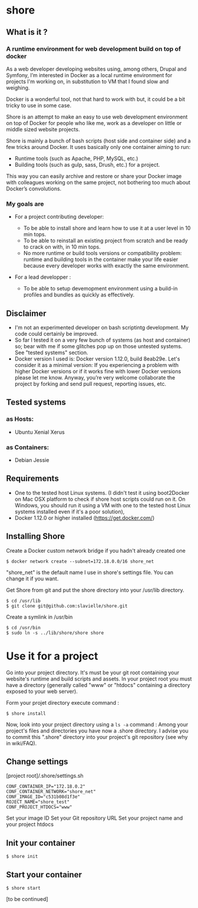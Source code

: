 # shore

## What is it ?

### A runtime environment for web development build on top of docker

As a web developer developing websites using, among others, Drupal and Symfony, I’m interested in Docker as a local runtime environment for projects I'm working on, in substitution to VM that I found slow and weighing.

Docker is a wonderful tool, not that hard to work with but, it could be a bit tricky to use in some case.

Shore is an attempt to make an easy to use web development environment on top of Docker for people who like me, work as a developer on little or middle sized website projects.

Shore is mainly a bunch of bash scripts (host side and container side) and a few tricks around Docker. It uses basically only one container aiming to run: 
  - Runtime tools (such as Apache, PHP, MySQL, etc.) 
  - Building tools (such as gulp, sass, Drush, etc.) for a project. 

This way you can easily archive and restore or share your Docker image with colleagues working on the same project, not bothering too much about Docker’s convolutions.

### My goals are
* For a project contributing developer: 
  - To be able to install shore and learn how to use it at a user level in 10 min tops.
  - To be able to reinstall an existing project from scratch and be ready to crack on with, in 10 min tops.
  - No more runtime or build tools versions or compatibility problem: runtime and building tools in the container make your life easier because every developer works with exactly the same environment.

* For a lead developper : 
  - To be able to setup devemopment environment using a build-in profiles and bundles as quickly as effectively.

## Disclaimer
* I'm not an experimented developer on bash scriptintg development. My code could certainly be improved. 
* So far I tested it on a very few bunch of systems (as host and container) so; bear with me if some glitches pop up on those untested systems. See "tested systems" section.
* Docker version I used is: Docker version 1.12.0, build 8eab29e. Let's consider it as a minimal version: If you experiencing a problem with higher Docker versions or if it works fine with lower Docker versions please let me know.
Anyway, you’re very welcome collaborate the project by forking and send pull request, reporting issues, etc.

## Tested systems
### as Hosts:
* Ubuntu Xenial Xerus

### as Containers:
* Debian Jessie 

## Requirements
* One to the tested host Linux systems. (I didn't test it using boot2Docker on Mac OSX platform to check if shore host scripts could run on it. On Windows, you should run it using a VM with one to the tested host Linux systems installed even if it's a poor solution), 
* Docker 1.12.0 or higher installed (https://get.docker.com/)

## Installing Shore

Create a Docker custom network bridge if you hadn't already created one
```
$ docker network create --subnet=172.18.0.0/16 shore_net
```
"shore_net" is the default name I use in shore's settings file. You can change it if you want.

Get Shore from git and put the shore directory into your /usr/lib directory.

```
$ cd /usr/lib
$ git clone git@github.com:slavielle/shore.git
```

Create a symlink in /usr/bin
```
$ cd /usr/bin
$ sudo ln -s ../lib/shore/shore shore
```

# Use it for a project

Go into your project directory. It's must be your git root containing your website's runtime and build scripts and assets. In your project root you must have a directory (generally called "www" or "htdocs" containing a directory exposed to your web server).

Form your projet directory execute command : 

```
$ shore install
```

Now, look into your project directory using a `ls -a` command : Among your project's files and directories you have now a .shore directory. I advise you to commit this ".shore" directory into your project's git repository (see why in wiki/FAQ). 

## Change settings

[project root]/.shore/settings.sh

```
CONF_CONTAINER_IP="172.18.0.2"
CONF_CONTAINER_NETWORK="shore_net"
CONF_IMAGE_ID="c531b08d1f3e"
ROJECT_NAME="shore_test"
CONF_PROJECT_HTDOCS="www"
```
Set your image ID
Set your Git repository URL
Set your project name and your project htdocs

## Init your container
```
$ shore init
```

## Start your container
```
$ shore start
```
[to be continued]




